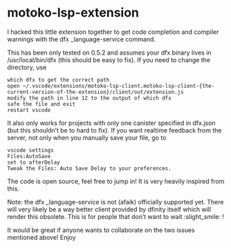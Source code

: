 # motoko-lsp-extension

I hacked this little extension together to get code completion and compiler warnings with the dfx _language-service command.

This has been only tested on 0.5.2 and assumes your dfx binary lives in /usr/local/bin/dfx (this should be easy to fix). If you need to change the directory, use

    which dfx to get the correct path
    open ~/.vscode/extensions/motoko-lsp-client.motoko-lsp-client-{the-current-version-of-the-extension}/client/out/extension.js
    modify the path in line 12 to the output of which dfx
    safe the file and exit
    restart vscode

It also only works for projects with only one canister specified in dfx.json (but this shouldn’t be to hard to fix). If you want realtime feedback from the server, not only when you manually save your file, go to

    vscode settings
    Files:AutoSave
    set to afterDelay
    Tweak the Files: Auto Save Delay to your preferences.

The code is open source, feel free to jump in! It is very heavily inspired from this.

Note: the dfx _language-service is not (afaik) officially supported yet. There will very likely be a way better client provided by dfinity itself which will render this obsolete. This is for people that don’t want to wait :slight_smile: !

It would be great if anyone wants to collaborate on the two issues mentioned above! Enjoy

